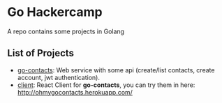 # Go Hackercamp

A repo contains some projects in Golang

## List of Projects

* [go-contacts](./go-contacts):  Web service with some api (create/list contacts, create account, jwt authentication).
* [client](./client): React Client for **go-contacts**, you can try them in here: http://ohmygocontacts.herokuapp.com/
